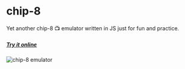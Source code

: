 # chip-8
Yet another chip-8 :tv: emulator written in JS just for fun and practice.

##### [Try it online](https://nikitapozdeev.github.io/chip-8/)

![chip-8 emulator](https://raw.github.com/nikitapozdeev/chip-8/master/assets/images/demo.gif)

